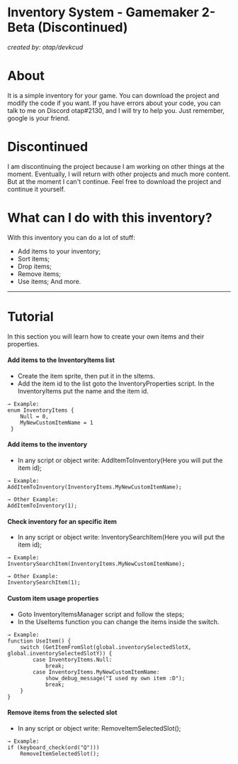 # Inventory System - Gamemaker 2-Beta (Discontinued)
_created by: otap/devkcud_

# About
It is a simple inventory for your game. You can download the project and modify the code if you want.
If you have errors about your code, you can talk to me on Discord otap#2130, and I will try to help you. Just remember, google is your friend.

# Discontinued
I am discontinuing the project because I am working on other things at the moment. Eventually, I will return with other projects and much more content. But at the moment I can't continue.
Feel free to download the project and continue it yourself.

# What can I do with this inventory?
With this inventory you can do a lot of stuff:
- Add items to your inventory;
- Sort items;
- Drop items;
- Remove items;
- Use items;
And more.

---
# Tutorial
In this section you will learn how to create your own items and their properties.
#### Add items to the InventoryItems list
- Create the item sprite, then put it in the sItems.
- Add the item id to the list goto the InventoryProperties script. In the InventoryItems put the name and the item id.

```
→ Example:
enum InventoryItems {
    Null = 0,
    MyNewCustomItemName = 1
 }
```
#### Add items to the inventory
- In any script or object write: AddItemToInventory(Here you will put the item id);
```
→ Example:
AddItemToInventory(InventoryItems.MyNewCustomItemName);

→ Other Example:
AddItemToInventory(1);
```
#### Check inventory for an specific item
- In any script or object write: InventorySearchItem(Here you will put the item id);
```
→ Example:
InventorySearchItem(InventoryItems.MyNewCustomItemName);

→ Other Example:
InventorySearchItem(1);
```

#### Custom item usage properties
- Goto InventoryItemsManager script and follow the steps;
- In the UseItems function you can change the items inside the switch.
```
→ Example:
function UseItem() {
	switch (GetItemFromSlot(global.inventorySelectedSlotX, global.inventorySelectedSlotY)) {
		case InventoryItems.Null:
			break;
	    case InventoryItems.MyNewCustomItemName:
			show_debug_message("I used my own item :D");
			break;
	}
}
```

#### Remove items from the selected slot
- In any script or object write: RemoveItemSelectedSlot();
```
→ Example:
if (keyboard_check(ord("Q")))
    RemoveItemSelectedSlot();
```
